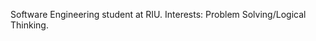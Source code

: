 Software Engineering student at RIU.
Interests: Problem Solving/Logical Thinking.

<!---
AbdullahZafarAZ/AbdullahZafarAZ is a ✨ special ✨ repository because its `README.md` (this file) appears on your GitHub profile.
You can click the Preview link to take a look at your changes.
--->
